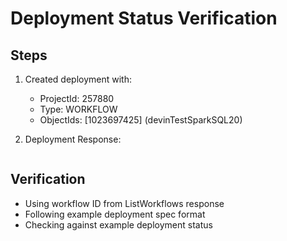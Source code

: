 # Deployment Status Verification

## Steps
1. Created deployment with:
   - ProjectId: 257880
   - Type: WORKFLOW
   - ObjectIds: [1023697425] (devinTestSparkSQL20)

2. Deployment Response:
```json

```

## Verification
- Using workflow ID from ListWorkflows response
- Following example deployment spec format
- Checking against example deployment status
